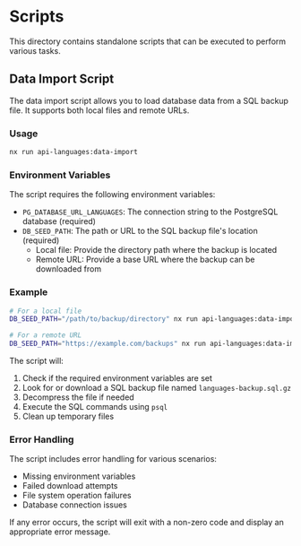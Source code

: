 # Scripts

This directory contains standalone scripts that can be executed to perform various tasks.

## Data Import Script

The data import script allows you to load database data from a SQL backup file. It supports both local files and remote URLs.

### Usage

```bash
nx run api-languages:data-import
```

### Environment Variables

The script requires the following environment variables:

- `PG_DATABASE_URL_LANGUAGES`: The connection string to the PostgreSQL database (required)
- `DB_SEED_PATH`: The path or URL to the SQL backup file's location (required)
  - Local file: Provide the directory path where the backup is located
  - Remote URL: Provide a base URL where the backup can be downloaded from

### Example

```bash
# For a local file
DB_SEED_PATH="/path/to/backup/directory" nx run api-languages:data-import

# For a remote URL
DB_SEED_PATH="https://example.com/backups" nx run api-languages:data-import
```

The script will:

1. Check if the required environment variables are set
2. Look for or download a SQL backup file named `languages-backup.sql.gz`
3. Decompress the file if needed
4. Execute the SQL commands using `psql`
5. Clean up temporary files

### Error Handling

The script includes error handling for various scenarios:

- Missing environment variables
- Failed download attempts
- File system operation failures
- Database connection issues

If any error occurs, the script will exit with a non-zero code and display an appropriate error message.
